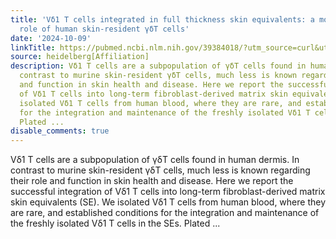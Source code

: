 ```yaml
---
title: 'Vδ1 T cells integrated in full thickness skin equivalents: a model for the
  role of human skin-resident γδT cells'
date: '2024-10-09'
linkTitle: https://pubmed.ncbi.nlm.nih.gov/39384018/?utm_source=curl&utm_medium=rss&utm_campaign=pubmed-2&utm_content=1FakS-2QOkCT8HsMOQP1bCRQ4YzyumYOmxmF0moLsQ3dFB1E9V&fc=20220326224207&ff=20241010184200&v=2.18.0.post9+e462414
source: heidelberg[Affiliation]
description: Vδ1 T cells are a subpopulation of γδT cells found in human dermis. In
  contrast to murine skin-resident γδT cells, much less is known regarding their role
  and function in skin health and disease. Here we report the successful integration
  of Vδ1 T cells into long-term fibroblast-derived matrix skin equivalents (SE). We
  isolated Vδ1 T cells from human blood, where they are rare, and established conditions
  for the integration and maintenance of the freshly isolated Vδ1 T cells in the SEs.
  Plated ...
disable_comments: true
---
```

Vδ1 T cells are a subpopulation of γδT cells found in human dermis. In contrast to murine skin-resident γδT cells, much less is known regarding their role and function in skin health and disease. Here we report the successful integration of Vδ1 T cells into long-term fibroblast-derived matrix skin equivalents (SE). We isolated Vδ1 T cells from human blood, where they are rare, and established conditions for the integration and maintenance of the freshly isolated Vδ1 T cells in the SEs. Plated ...